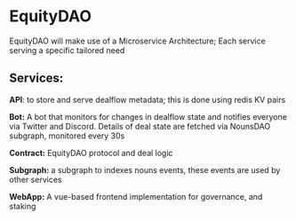 # EquityDAO

EquityDAO will make use of a Microservice Architecture; Each service serving a specific tailored need

## Services:
**API**: to store and serve dealflow metadata; this is done using redis KV pairs

**Bot:** A bot that monitors for changes in dealflow state and notifies everyone via Twitter and Discord.  Details of deal state are fetched via NounsDAO subgraph, monitored every 30s

**Contract:** EquityDAO protocol and deal logic 

**Subgraph:** a subgraph to indexes nouns events, these events are used by other services

**WebApp:** A vue-based frontend implementation for governance, and staking

